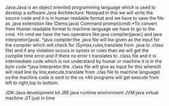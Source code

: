 Java:Java is an object oriented programming language which is used to develop a software
Java Architecture:
  Notepad:In this we will write the source code and it is in human readable format and we have to save the file as .java extenstion like (Demo.java)
  Command prompt(cmd):*To convert from Human readable format to machine language we have to go to the cmd.
                      *In cmd we have the two operators like java compiler(javac) and java interpretor(java).
                      *java compiler:the .java file will bw given as the input for the compiler which will check for (Syntax,rules,translate from .java to .class file) and if any violation
                       occurs in synatx or rules than we will get the complile time error.and if there no error t translates to .class file and it is intermediate code which is not understand
                       by humar or machine it is in the byte code
                      *java Interpretor:the .class file will give as input for this where(it will read line by line,execute,translate from .clas file to machine language)
  os:the machine code is sent to the os
*All programs will get execute from left to right,top to bottom.

JDK:Java development kit
JRE:java runtime environment
JVM:java virtual machine
JIT:just in time






                    
